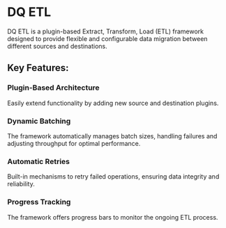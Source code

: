# DQ ETL

DQ ETL is a plugin-based Extract, Transform, Load (ETL) framework designed to provide flexible and configurable data migration between different sources and destinations.

## Key Features:

### Plugin-Based Architecture

Easily extend functionality by adding new source and destination plugins.

### Dynamic Batching

The framework automatically manages batch sizes, handling failures and adjusting throughput for optimal performance.

### Automatic Retries

Built-in mechanisms to retry failed operations, ensuring data integrity and reliability.

### Progress Tracking

The framework offers progress bars to monitor the ongoing ETL process.
